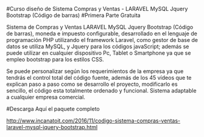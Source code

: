 #Curso diseño de Sistema Compras y Ventas - LARAVEL MySQL Jquery Bootstrap (Código de barras)
#Primera Parte Gratuita

Sistema de Compras y Ventas LARAVEL MySQL Jquery Bootstrap (Código de barras), moneda e impuesto configurable, desarrollado en el lenguaje de programación PHP utilizando el framework Laravel, como gestor de base de datos se utiliza MySQL, y Jquery para los códigos javaScript; además se puede utilizar en cualquier dispositivo Pc, Tablet o Smartphone ya que se empleo bootstrap para los estilos CSS.

Se puede personalizar según los requerimientos de la empresa ya que tendrás el control total del código fuente, además de los 45 vídeos que te explican paso a paso como se desarrollo el proyecto, modificarlo es sencillo, el código esta totalmente ordenado y funcional.
Sistema adaptable a cualquier empresa comercial.

#Descarga Aquí el paquete completo

http://www.incanatoit.com/2016/11/codigo-sistema-compras-ventas-laravel-mysql-jquery-bootstrap.html
